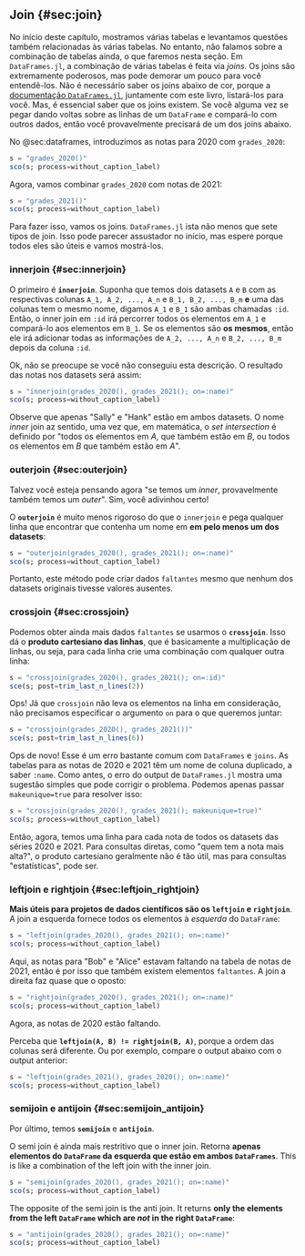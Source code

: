 ## Join {#sec:join}

No início deste capítulo, mostramos várias tabelas e levantamos questões também relacionadas às várias tabelas.
No entanto, não falamos sobre a combinação de tabelas ainda, o que faremos nesta seção.
Em `DataFrames.jl`, a combinação de várias tabelas é feita via _joins_.
Os joins são extremamente poderosos, mas pode demorar um pouco para você entendê-los.
Não é necessário saber os joins abaixo de cor, porque a [documentação `DataFrames.jl`](https://DataFrames.juliadata.org/stable/man/joins/), juntamente com este livro, listará-los para você.
Mas, é essencial saber que os joins existem.
Se você alguma vez se pegar dando voltas sobre as linhas de um `DataFrame` e compará-lo com outros dados, então você provavelmente precisará de um dos joins abaixo.

No @sec:dataframes, introduzimos as notas para 2020 com `grades_2020`:

```jl
s = "grades_2020()"
sco(s; process=without_caption_label)
```

Agora, vamos combinar `grades_2020` com notas de 2021:

```jl
s = "grades_2021()"
sco(s; process=without_caption_label)
```

Para fazer isso, vamos os joins.
`DataFrames.jl` ista não menos que sete tipos de join.
Isso pode parecer assustador no início, mas espere porque todos eles são úteis e vamos mostrá-los.

### innerjoin {#sec:innerjoin}

O primeiro é **`innerjoin`**.
Suponha que temos dois datasets `A` e `B` com as respectivas colunas `A_1, A_2, ..., A_n` e `B_1, B_2, ..., B_m` **e** uma das colunas tem o mesmo nome, digamos `A_1` e `B_1` são ambas chamadas `:id`.
Então, o inner join em `:id` irá percorrer todos os elementos em `A_1` e compará-lo aos elementos em `B_1`.
Se os elementos são **os mesmos**, então ele irá adicionar todas as informações de `A_2, ..., A_n` e `B_2, ..., B_m` depois da coluna `:id`.

Ok, não se preocupe se você não conseguiu esta descrição.
O resultado das notas nos datasets será assim:

```jl
s = "innerjoin(grades_2020(), grades_2021(); on=:name)"
sco(s; process=without_caption_label)
```

Observe que apenas "Sally" e "Hank" estão em ambos datasets.
O nome _inner_ join az sentido, uma vez que, em matemática, o _set intersection_ é definido por "todos os elementos em $A$, que também estão em $B$, ou todos os elementos em $B$ que também estão em $A$".

### outerjoin {#sec:outerjoin}

Talvez você esteja pensando agora "se temos um _inner_, provavelmente também temos um _outer_".
Sim, você adivinhou certo!

O **`outerjoin`** é muito menos rigoroso do que o `innerjoin` e pega qualquer linha que encontrar que contenha um nome em **em pelo menos um dos datasets**:

```jl
s = "outerjoin(grades_2020(), grades_2021(); on=:name)"
sco(s; process=without_caption_label)
```

Portanto, este método pode criar dados `faltantes` mesmo que nenhum dos datasets originais tivesse valores ausentes.

### crossjoin {#sec:crossjoin}

Podemos obter ainda mais dados `faltantes` se usarmos o **`crossjoin`**.
Isso dá o **produto cartesiano das linhas**, que é basicamente a multiplicação de linhas, ou seja, para cada linha crie uma combinação com qualquer outra linha:

```jl
s = "crossjoin(grades_2020(), grades_2021(); on=:id)"
sce(s; post=trim_last_n_lines(2))
```

Ops!
Já que `crossjoin` não leva os elementos na linha em consideração, não precisamos especificar o argumento `on` para o que queremos juntar:

```jl
s = "crossjoin(grades_2020(), grades_2021())"
sce(s; post=trim_last_n_lines(6))
```

Ops de novo!
Esse é um erro bastante comum com `DataFrames` e `joins`.
As tabelas para as notas de 2020 e 2021 têm um nome de coluna duplicado, a saber `:name`.
Como antes, o erro do output de `DataFrames.jl` mostra uma sugestão simples que pode corrigir o problema.
Podemos apenas passar `makeunique=true` para resolver isso:

```jl
s = "crossjoin(grades_2020(), grades_2021(); makeunique=true)"
sco(s; process=without_caption_label)
```

Então, agora, temos uma linha para cada nota de todos os datasets das séries 2020 e 2021.
Para consultas diretas, como "quem tem a nota mais alta?", o produto cartesiano geralmente não é tão útil, mas para consultas "estatísticas", pode ser.

### leftjoin e rightjoin {#sec:leftjoin_rightjoin}

**Mais úteis para projetos de dados científicos são os `leftjoin` e `rightjoin`**.
A join a esquerda fornece todos os elementos à _esquerda_ do `DataFrame`:

```jl
s = "leftjoin(grades_2020(), grades_2021(); on=:name)"
sco(s; process=without_caption_label)
```

Aqui, as notas para "Bob" e "Alice" estavam faltando na tabela de notas de 2021, então é por isso que também existem elementos `faltantes`.
A join a direita faz quase que o oposto:

```jl
s = "rightjoin(grades_2020(), grades_2021(); on=:name)"
sco(s; process=without_caption_label)
```

Agora, as notas de 2020 estão faltando.

Perceba que **`leftjoin(A, B) != rightjoin(B, A)`**, porque a ordem das colunas será diferente.
Ou por exemplo, compare o output abaixo com o output anterior:

```jl
s = "leftjoin(grades_2021(), grades_2020(); on=:name)"
sco(s; process=without_caption_label)
```

### semijoin e antijoin {#sec:semijoin_antijoin}

Por último, temos **`semijoin`** e **`antijoin`**.

O semi join é ainda mais restritivo que o inner join.
Retorna **apenas elementos do `DataFrame` da esquerda que estão em ambos `DataFrames`**.
This is like a combination of the left join with the inner join.

```jl
s = "semijoin(grades_2020(), grades_2021(); on=:name)"
sco(s; process=without_caption_label)
```

The opposite of the semi join is the anti join.
It returns **only the elements from the left `DataFrame` which are *not* in the right `DataFrame`**:

```jl
s = "antijoin(grades_2020(), grades_2021(); on=:name)"
sco(s; process=without_caption_label)
```
